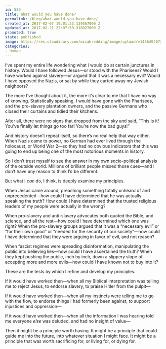 ```yaml
---
id: 539
title: What would you have done?
permalink: /blog/what-would-you-have-done/
created_at: 2017-02-07 19:01:23.139567000 Z
updated_at: 2017-02-21 22:07:50.318027000 Z
promoted: true
state: published
image: https://res.cloudinary.com/micahredding/image/upload/v1486494073/ahd5wg59q5b6mucszruq.jpg
categories:
- Human
---
```

I’ve spent my entire life wondering what I would do at certain junctures in history. Would I have followed Jesus—or stood with the Pharisees? Would I have worked against slavery—or argued that it was a necessary evil? Would I have opposed the Nazis, or sat by while they carted away my Jewish neighbors?

The more I’ve thought about it, the more it’s clear to me that I have no way of knowing. Statistically speaking, I would have gone with the Pharisees, and the pro-slavery plantation owners, and the passive Germans who closed their curtains and tidied their kitchens.

After all, there were no signs that dropped from the sky and said, “This is it! You’ve finally let things go too far! You’re now the bad guys!”

And history doesn’t repeat itself, so there’s no real help that way either. When Nazis came to power, no German had ever lived through the holocaust, or World War 2—so they had no obvious indicators that this was going to end up being one of the most notorious moments in history.

So I don’t trust myself to see the answer in my own socio-political analysis of the outside world. Millions of brilliant people missed those cues—and I don’t have any reason to think I’d be different.

But what I *can* do, I think, is deeply examine my principles. 

When Jesus came around, preaching something totally unheard of and unprecedented—how could I have determined that he was actually speaking the truth? How could I have determined that the trusted religious leaders of my people were actually in the wrong?

When pro-slavery and anti-slavery advocates both quoted the Bible, and science, and all the rest—how could I have determined which one was right? When the pro-slavery groups argued that it was a “necessary evil” or “for their own good” or “needed for the security of our society”—how could I have determined that they were arguing in favor of evil, and not reason?

When fascist regimes were spreading disinformation, manipulating the public into believing lies—how could I have ascertained the truth? When they kept pushing the public, inch by inch, down a slippery slope of accepting more and more evils—how could I have known not to buy into it?

These are the tests by which I refine and develop my principles. 

If it would have worked then—when all my Biblical interpretation was telling me to reject Jesus, to endorse slavery, to praise Hitler from the pulpit—

If it would have worked then—when all my instincts were telling me to go with the flow, to endorse things I had formerly been against, to support injustices and oppression—

If it would have worked then—when all the information I was hearing told me everyone *else* was deluded, and had no insight of value—

Then it might be a principle worth having. It might be a principle that could guide me into the future, into whatever situation I might face. It might be a principle that was worth sacrificing for, or living for, or dying for.
